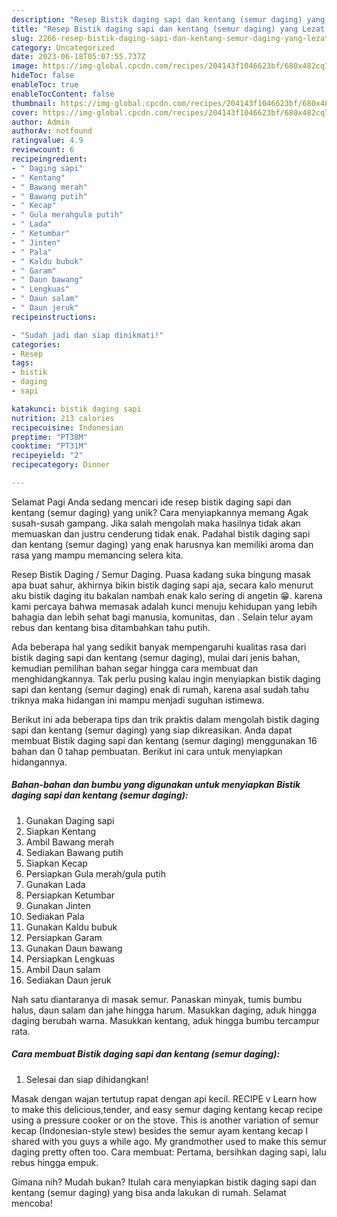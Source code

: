 ```yaml
---
description: "Resep Bistik daging sapi dan kentang (semur daging) yang Lezat Sekali, Enak"
title: "Resep Bistik daging sapi dan kentang (semur daging) yang Lezat Sekali, Enak"
slug: 2266-resep-bistik-daging-sapi-dan-kentang-semur-daging-yang-lezat-sekali-enak
category: Uncategorized
date: 2023-06-18T05:07:55.737Z
image: https://img-global.cpcdn.com/recipes/204143f1046623bf/680x482cq70/bistik-daging-sapi-dan-kentang-semur-daging-foto-resep-utama.jpg
hideToc: false
enableToc: true
enableTocContent: false
thumbnail: https://img-global.cpcdn.com/recipes/204143f1046623bf/680x482cq70/bistik-daging-sapi-dan-kentang-semur-daging-foto-resep-utama.jpg
cover: https://img-global.cpcdn.com/recipes/204143f1046623bf/680x482cq70/bistik-daging-sapi-dan-kentang-semur-daging-foto-resep-utama.jpg
author: Admin
authorAv: notfound
ratingvalue: 4.9
reviewcount: 6
recipeingredient:
- " Daging sapi"
- " Kentang"
- " Bawang merah"
- " Bawang putih"
- " Kecap"
- " Gula merahgula putih"
- " Lada"
- " Ketumbar"
- " Jinten"
- " Pala"
- " Kaldu bubuk"
- " Garam"
- " Daun bawang"
- " Lengkuas"
- " Daun salam"
- " Daun jeruk"
recipeinstructions:

- "Sudah jadi dan siap dinikmati!"
categories:
- Resep
tags:
- bistik
- daging
- sapi

katakunci: bistik daging sapi 
nutrition: 213 calories
recipecuisine: Indonesian
preptime: "PT38M"
cooktime: "PT31M"
recipeyield: "2"
recipecategory: Dinner

---
```



Selamat Pagi Anda sedang mencari ide resep bistik daging sapi dan kentang (semur daging) yang unik? Cara menyiapkannya memang Agak susah-susah gampang. Jika salah mengolah maka hasilnya tidak akan memuaskan dan justru cenderung tidak enak. Padahal bistik daging sapi dan kentang (semur daging) yang enak harusnya kan memiliki aroma dan rasa yang mampu memancing selera kita.


Resep Bistik Daging / Semur Daging. Puasa kadang suka bingung masak apa buat sahur, akhirnya bikin bistik daging sapi aja, secara kalo menurut aku bistik daging itu bakalan nambah enak kalo sering di angetin 😁. karena kami percaya bahwa memasak adalah kunci menuju kehidupan yang lebih bahagia dan lebih sehat bagi manusia, komunitas, dan . Selain telur ayam rebus dan kentang bisa ditambahkan tahu putih.

Ada beberapa hal yang sedikit banyak mempengaruhi kualitas rasa dari bistik daging sapi dan kentang (semur daging), mulai dari jenis bahan, kemudian pemilihan bahan segar hingga cara membuat dan menghidangkannya. Tak perlu pusing kalau ingin menyiapkan bistik daging sapi dan kentang (semur daging) enak di rumah, karena asal sudah tahu triknya maka hidangan ini mampu menjadi suguhan istimewa.


Berikut ini ada beberapa tips dan trik praktis dalam mengolah bistik daging sapi dan kentang (semur daging) yang siap dikreasikan. Anda dapat membuat Bistik daging sapi dan kentang (semur daging) menggunakan 16 bahan dan 0 tahap pembuatan. Berikut ini cara untuk menyiapkan hidangannya.

<!--inarticleads1-->

##### Bahan-bahan dan bumbu yang digunakan untuk menyiapkan Bistik daging sapi dan kentang (semur daging):

1. Gunakan  Daging sapi
1. Siapkan  Kentang
1. Ambil  Bawang merah
1. Sediakan  Bawang putih
1. Siapkan  Kecap
1. Persiapkan  Gula merah/gula putih
1. Gunakan  Lada
1. Persiapkan  Ketumbar
1. Gunakan  Jinten
1. Sediakan  Pala
1. Gunakan  Kaldu bubuk
1. Persiapkan  Garam
1. Gunakan  Daun bawang
1. Persiapkan  Lengkuas
1. Ambil  Daun salam
1. Sediakan  Daun jeruk


Nah satu diantaranya di masak semur. Panaskan minyak, tumis bumbu halus, daun salam dan jahe hingga harum. Masukkan daging, aduk hingga daging berubah warna. Masukkan kentang, aduk hingga bumbu tercampur rata. 

<!--inarticleads2-->

##### Cara membuat Bistik daging sapi dan kentang (semur daging):


1. Selesai dan siap dihidangkan!

Masak dengan wajan tertutup rapat dengan api kecil. RECIPE v Learn how to make this delicious,tender, and easy semur daging kentang kecap recipe using a pressure cooker or on the stove. This is another variation of semur kecap (Indonesian-style stew) besides the semur ayam kentang kecap I shared with you guys a while ago. My grandmother used to make this semur daging pretty often too. Cara membuat: Pertama, bersihkan daging sapi, lalu rebus hingga empuk. 

Gimana nih? Mudah bukan? Itulah cara menyiapkan bistik daging sapi dan kentang (semur daging) yang bisa anda lakukan di rumah. Selamat mencoba!
